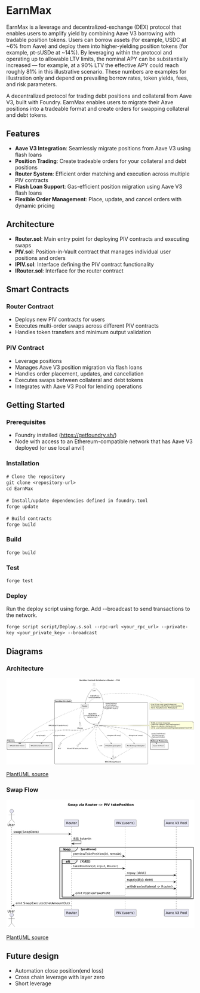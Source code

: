 # EarnMax

EarnMax is a leverage and decentralized-exchange (DEX) protocol that enables users to amplify yield by combining Aave V3 borrowing with tradable position tokens. Users can borrow assets (for example, USDC at ~6% from Aave) and deploy them into higher-yielding position tokens (for example, pt-sUSDe at ~14%). By leveraging within the protocol and operating up to allowable LTV limits, the nominal APY can be substantially increased — for example, at a 90% LTV the effective APY could reach roughly 81% in this illustrative scenario. These numbers are examples for illustration only and depend on prevailing borrow rates, token yields, fees, and risk parameters.

A decentralized protocol for trading debt positions and collateral from Aave V3, built with Foundry. EarnMax enables users to migrate their Aave positions into a tradeable format and create orders for swapping collateral and debt tokens.

## Features

- **Aave V3 Integration**: Seamlessly migrate positions from Aave V3 using flash loans
- **Position Trading**: Create tradeable orders for your collateral and debt positions
- **Router System**: Efficient order matching and execution across multiple PIV contracts
- **Flash Loan Support**: Gas-efficient position migration using Aave V3 flash loans
- **Flexible Order Management**: Place, update, and cancel orders with dynamic pricing

## Architecture

- **Router.sol**: Main entry point for deploying PIV contracts and executing swaps
- **PIV.sol**: Position-in-Vault contract that manages individual user positions and orders
- **IPIV.sol**: Interface defining the PIV contract functionality
- **IRouter.sol**: Interface for the router contract

## Smart Contracts

### Router Contract
- Deploys new PIV contracts for users
- Executes multi-order swaps across different PIV contracts
- Handles token transfers and minimum output validation

### PIV Contract
- Leverage positions
- Manages Aave V3 position migration via flash loans
- Handles order placement, updates, and cancellation
- Executes swaps between collateral and debt tokens
- Integrates with Aave V3 Pool for lending operations

## Getting Started

### Prerequisites
- Foundry installed (https://getfoundry.sh/)
- Node with access to an Ethereum-compatible network that has Aave V3 deployed (or use local anvil)

### Installation

```shell
# Clone the repository
git clone <repository-url>
cd EarnMax

# Install/update dependencies defined in foundry.toml
forge update

# Build contracts
forge build
```

### Build

```shell
forge build
```

### Test

```shell
forge test
```

### Deploy

Run the deploy script using forge. Add --broadcast to send transactions to the network.

```shell
forge script script/Deploy.s.sol --rpc-url <your_rpc_url> --private-key <your_private_key> --broadcast
```

## Diagrams

### Architecture

![EarnMax Architecture](docs/arc.png)

[PlantUML source](docs/earnmax-architecture.puml)

### Swap Flow

![Swap Sequence](docs/take-sequence.png)

[PlantUML source](docs/earnmax-swap-sequence.puml)

## Future design
- Automation close position(end loss)
- Cross chain leverage with layer zero
- Short leverage